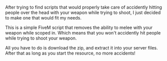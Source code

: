 After trying to find scripts that would properly take care of accidently hitting people over the head with your weapon while trying to shoot, I just decided to make one that would fit my needs.

This is a simple FiveM script that removes the ability to melee with your weapon while scoped in.
Which means that you won't accidently hit people while trying to shoot your weapon.

All you have to do is download the zip, and extract it into your server files. After that as long as you start the resource, no more accidents!
